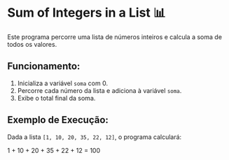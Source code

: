 # Sum of Integers in a List 📊

Este programa percorre uma lista de números inteiros e calcula a soma de todos os valores.

## Funcionamento:

1. Inicializa a variável `soma` com 0.
2. Percorre cada número da lista e adiciona à variável `soma`.
3. Exibe o total final da soma.

## Exemplo de Execução:

Dada a lista `[1, 10, 20, 35, 22, 12]`, o programa calculará:

1 + 10 + 20 + 35 + 22 + 12 = 100
